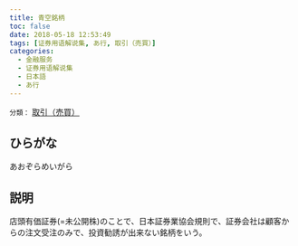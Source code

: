 ```yaml
---
title: 青空銘柄
toc: false
date: 2018-05-18 12:53:49
tags: [证券用语解说集, あ行, 取引（売買）]
categories:
  - 金融服务
  - 证券用语解说集
  - 日本語
  - あ行
---
```


`分類：` [取引（売買）](/tags/取引（売買）/)

## ひらがな

あおぞらめいがら

## 説明

店頭有価証券(=未公開株)のことで、日本証券業協会規則で、証券会社は顧客からの注文受注のみで、投資勧誘が出来ない銘柄をいう。
